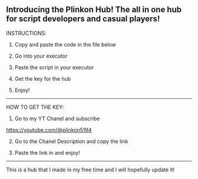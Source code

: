 Introducing the Plinkon Hub!
The all in one hub for script developers and casual players!
------------------------------------------------------------
INSTRUCTIONS:

1) Copy and paste the code in the file below

2) Go into your executor

3) Paste the script in your executor

4) Get the key for the hub

5) Enjoy!
---------------------------------------------
HOW TO GET THE KEY:

1) Go to my YT Chanel and subscribe

https://youtube.com/@plinkon5194

2) Go to the Chanel Description and copy the link

3) Paste the link in and enjoy!
-------------------------------------------------
This is a hub that I made in my free time and I will hopefully update it!
